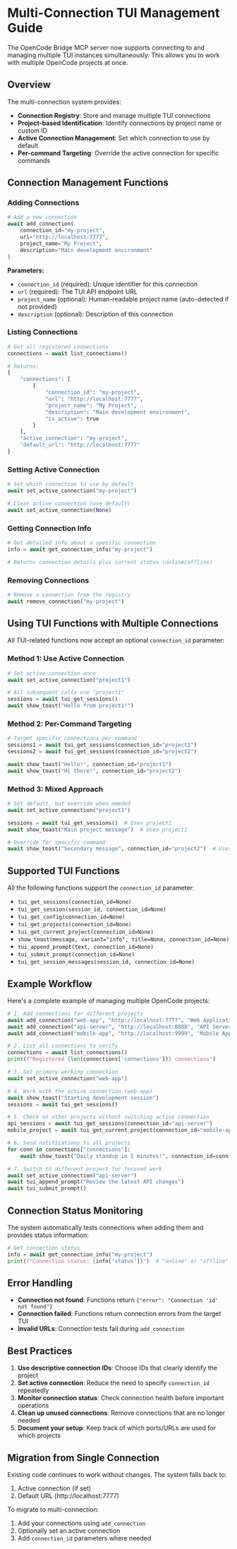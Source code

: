 # Multi-Connection TUI Management Guide

The OpenCode Bridge MCP server now supports connecting to and managing multiple TUI instances simultaneously. This allows you to work with multiple OpenCode projects at once.

## Overview

The multi-connection system provides:
- **Connection Registry**: Store and manage multiple TUI connections
- **Project-based Identification**: Identify connections by project name or custom ID
- **Active Connection Management**: Set which connection to use by default
- **Per-command Targeting**: Override the active connection for specific commands

## Connection Management Functions

### Adding Connections

```python
# Add a new connection
await add_connection(
    connection_id="my-project",
    url="http://localhost:7777", 
    project_name="My Project",
    description="Main development environment"
)
```

**Parameters:**
- `connection_id` (required): Unique identifier for this connection
- `url` (required): The TUI API endpoint URL
- `project_name` (optional): Human-readable project name (auto-detected if not provided)
- `description` (optional): Description of this connection

### Listing Connections

```python
# Get all registered connections
connections = await list_connections()

# Returns:
{
    "connections": [
        {
            "connection_id": "my-project",
            "url": "http://localhost:7777",
            "project_name": "My Project", 
            "description": "Main development environment",
            "is_active": true
        }
    ],
    "active_connection": "my-project",
    "default_url": "http://localhost:7777"
}
```

### Setting Active Connection

```python
# Set which connection to use by default
await set_active_connection("my-project")

# Clear active connection (use default)
await set_active_connection(None)
```

### Getting Connection Info

```python
# Get detailed info about a specific connection
info = await get_connection_info("my-project")

# Returns connection details plus current status (online/offline)
```

### Removing Connections

```python
# Remove a connection from the registry
await remove_connection("my-project")
```

## Using TUI Functions with Multiple Connections

All TUI-related functions now accept an optional `connection_id` parameter:

### Method 1: Use Active Connection
```python
# Set active connection once
await set_active_connection("project1")

# All subsequent calls use "project1"
sessions = await tui_get_sessions()
await show_toast("Hello from project1!")
```

### Method 2: Per-Command Targeting
```python
# Target specific connections per command
sessions1 = await tui_get_sessions(connection_id="project1")
sessions2 = await tui_get_sessions(connection_id="project2")

await show_toast("Hello!", connection_id="project1")
await show_toast("Hi there!", connection_id="project2")
```

### Method 3: Mixed Approach
```python
# Set default, but override when needed
await set_active_connection("project1")

sessions = await tui_get_sessions()  # Uses project1
await show_toast("Main project message")  # Uses project1

# Override for specific command
await show_toast("Secondary message", connection_id="project2")  # Uses project2
```

## Supported TUI Functions

All the following functions support the `connection_id` parameter:

- `tui_get_sessions(connection_id=None)`
- `tui_get_session(session_id, connection_id=None)` 
- `tui_get_config(connection_id=None)`
- `tui_get_projects(connection_id=None)`
- `tui_get_current_project(connection_id=None)`
- `show_toast(message, variant="info", title=None, connection_id=None)`
- `tui_append_prompt(text, connection_id=None)`
- `tui_submit_prompt(connection_id=None)`
- `tui_get_session_messages(session_id, connection_id=None)`

## Example Workflow

Here's a complete example of managing multiple OpenCode projects:

```python
# 1. Add connections for different projects
await add_connection("web-app", "http://localhost:7777", "Web Application")
await add_connection("api-server", "http://localhost:8888", "API Server") 
await add_connection("mobile-app", "http://localhost:9999", "Mobile App")

# 2. List all connections to verify
connections = await list_connections()
print(f"Registered {len(connections['connections'])} connections")

# 3. Set primary working connection
await set_active_connection("web-app")

# 4. Work with the active connection (web-app)
await show_toast("Starting development session")
sessions = await tui_get_sessions()

# 5. Check on other projects without switching active connection
api_sessions = await tui_get_sessions(connection_id="api-server")
mobile_project = await tui_get_current_project(connection_id="mobile-app")

# 6. Send notifications to all projects
for conn in connections["connections"]:
    await show_toast("Daily standup in 5 minutes!", connection_id=conn["connection_id"])

# 7. Switch to different project for focused work
await set_active_connection("api-server")
await tui_append_prompt("Review the latest API changes")
await tui_submit_prompt()
```

## Connection Status Monitoring

The system automatically tests connections when adding them and provides status information:

```python
# Get connection status
info = await get_connection_info("my-project")
print(f"Connection status: {info['status']}")  # "online" or "offline"
```

## Error Handling

- **Connection not found**: Functions return `{"error": "Connection 'id' not found"}`
- **Connection failed**: Functions return connection errors from the target TUI
- **Invalid URLs**: Connection tests fail during `add_connection`

## Best Practices

1. **Use descriptive connection IDs**: Choose IDs that clearly identify the project
2. **Set active connection**: Reduce the need to specify `connection_id` repeatedly
3. **Monitor connection status**: Check connection health before important operations
4. **Clean up unused connections**: Remove connections that are no longer needed
5. **Document your setup**: Keep track of which ports/URLs are used for which projects

## Migration from Single Connection

Existing code continues to work without changes. The system falls back to:
1. Active connection (if set)
2. Default URL (http://localhost:7777)

To migrate to multi-connection:
1. Add your connections using `add_connection`
2. Optionally set an active connection
3. Add `connection_id` parameters where needed